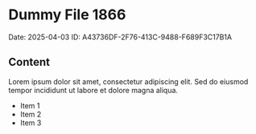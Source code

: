 # Dummy File 1866

Date: 2025-04-03
ID: A43736DF-2F76-413C-9488-F689F3C17B1A

## Content

Lorem ipsum dolor sit amet, consectetur adipiscing elit.
Sed do eiusmod tempor incididunt ut labore et dolore magna aliqua.

* Item 1
* Item 2
* Item 3

